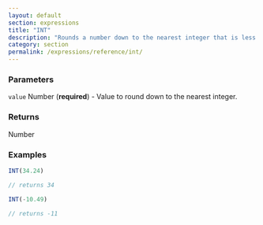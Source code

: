```yaml
---
layout: default
section: expressions
title: "INT"
description: "Rounds a number down to the nearest integer that is less than or equal to it."
category: section
permalink: /expressions/reference/int/
---
```


### Parameters

`value` Number (__required__) - Value to round down to the nearest integer.

### Returns

Number

### Examples

```js
INT(34.24)

// returns 34
```


```js
INT(-10.49)

// returns -11
```